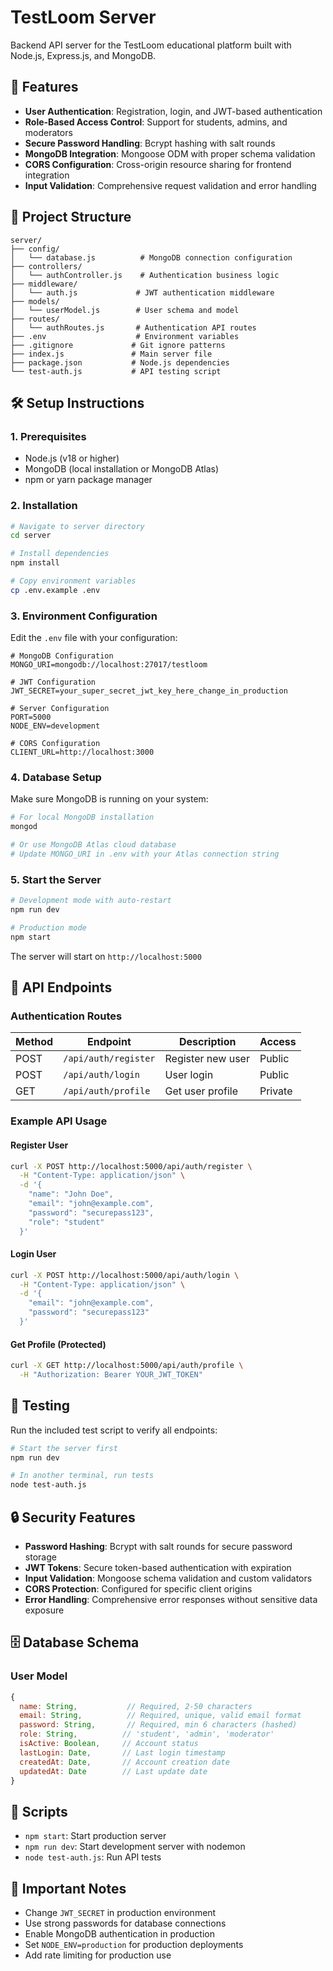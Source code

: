 # TestLoom Server

Backend API server for the TestLoom educational platform built with Node.js, Express.js, and MongoDB.

## 🚀 Features

- **User Authentication**: Registration, login, and JWT-based authentication
- **Role-Based Access Control**: Support for students, admins, and moderators
- **Secure Password Handling**: Bcrypt hashing with salt rounds
- **MongoDB Integration**: Mongoose ODM with proper schema validation
- **CORS Configuration**: Cross-origin resource sharing for frontend integration
- **Input Validation**: Comprehensive request validation and error handling

## 📁 Project Structure

```
server/
├── config/
│   └── database.js          # MongoDB connection configuration
├── controllers/
│   └── authController.js    # Authentication business logic
├── middleware/
│   └── auth.js             # JWT authentication middleware
├── models/
│   └── userModel.js        # User schema and model
├── routes/
│   └── authRoutes.js       # Authentication API routes
├── .env                    # Environment variables
├── .gitignore             # Git ignore patterns
├── index.js               # Main server file
├── package.json           # Node.js dependencies
└── test-auth.js           # API testing script
```

## 🛠️ Setup Instructions

### 1. Prerequisites

- Node.js (v18 or higher)
- MongoDB (local installation or MongoDB Atlas)
- npm or yarn package manager

### 2. Installation

```bash
# Navigate to server directory
cd server

# Install dependencies
npm install

# Copy environment variables
cp .env.example .env
```

### 3. Environment Configuration

Edit the `.env` file with your configuration:

```env
# MongoDB Configuration
MONGO_URI=mongodb://localhost:27017/testloom

# JWT Configuration  
JWT_SECRET=your_super_secret_jwt_key_here_change_in_production

# Server Configuration
PORT=5000
NODE_ENV=development

# CORS Configuration
CLIENT_URL=http://localhost:3000
```

### 4. Database Setup

Make sure MongoDB is running on your system:

```bash
# For local MongoDB installation
mongod

# Or use MongoDB Atlas cloud database
# Update MONGO_URI in .env with your Atlas connection string
```

### 5. Start the Server

```bash
# Development mode with auto-restart
npm run dev

# Production mode
npm start
```

The server will start on `http://localhost:5000`

## 🔗 API Endpoints

### Authentication Routes

| Method | Endpoint | Description | Access |
|--------|----------|-------------|--------|
| POST | `/api/auth/register` | Register new user | Public |
| POST | `/api/auth/login` | User login | Public |
| GET | `/api/auth/profile` | Get user profile | Private |

### Example API Usage

#### Register User
```bash
curl -X POST http://localhost:5000/api/auth/register \
  -H "Content-Type: application/json" \
  -d '{
    "name": "John Doe",
    "email": "john@example.com", 
    "password": "securepass123",
    "role": "student"
  }'
```

#### Login User
```bash
curl -X POST http://localhost:5000/api/auth/login \
  -H "Content-Type: application/json" \
  -d '{
    "email": "john@example.com",
    "password": "securepass123"
  }'
```

#### Get Profile (Protected)
```bash
curl -X GET http://localhost:5000/api/auth/profile \
  -H "Authorization: Bearer YOUR_JWT_TOKEN"
```

## 🧪 Testing

Run the included test script to verify all endpoints:

```bash
# Start the server first
npm run dev

# In another terminal, run tests
node test-auth.js
```

## 🔒 Security Features

- **Password Hashing**: Bcrypt with salt rounds for secure password storage
- **JWT Tokens**: Secure token-based authentication with expiration
- **Input Validation**: Mongoose schema validation and custom validators
- **CORS Protection**: Configured for specific client origins
- **Error Handling**: Comprehensive error responses without sensitive data exposure

## 🗄️ Database Schema

### User Model

```javascript
{
  name: String,           // Required, 2-50 characters
  email: String,          // Required, unique, valid email format
  password: String,       // Required, min 6 characters (hashed)
  role: String,          // 'student', 'admin', 'moderator'
  isActive: Boolean,     // Account status
  lastLogin: Date,       // Last login timestamp
  createdAt: Date,       // Account creation date
  updatedAt: Date        // Last update date
}
```

## 📝 Scripts

- `npm start`: Start production server
- `npm run dev`: Start development server with nodemon
- `node test-auth.js`: Run API tests

## 🚨 Important Notes

- Change `JWT_SECRET` in production environment
- Use strong passwords for database connections
- Enable MongoDB authentication in production
- Set `NODE_ENV=production` for production deployments
- Add rate limiting for production use

